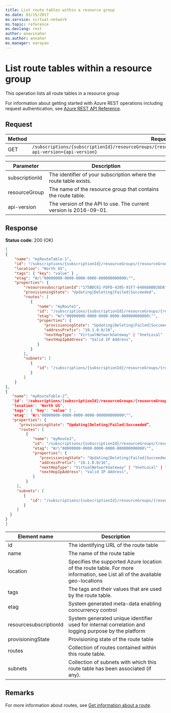 ```yaml
---
title: List route tables within a resource group
ms.date: 03/15/2017
ms.service: virtual-network
ms.topic: reference
ms.devlang: rest
author: anavinahar 
ms.author: annahar 
ms.manager: narayan
---
```

# List route tables within a resource group

This operation lists all route tables in a resource group

For information about getting started with Azure REST operations including request authentication, see [Azure REST API Reference](../../index.md).

## Request   
  
|Method|Request URI|  
|------------|-----------------|  
|GET|`/subscriptions/{subscriptionId}/resourceGroups/{resourceGroup}/providers/Microsoft.Network/routeTables?api-version={api-version}`|  
  
| Parameter | Description |
| --------- | ----------- |
| subscriptionId | The identifier of your subscription where the route table exists. |
| resourceGroup | The name of the resource group that contains the route table. |
| api-version | The version of the API to use. The current version is 2016-09-01. | 

## Response  
 **Status code:** 200 (OK)  
  
```json  
[  
{  
    "name": "myRouteTable-1",  
    "id": "/subscriptions/{subscriptionId}/resourceGroups/{resourceGroupName}/providers/Microsoft.Network/routeTables/myRouteTable-1",  
    "location": "North US",  
    "tags": { "key": "value" } ,  
    "etag": "W/\"00000000-0000-0000-0000-000000000000\"",  
    "properties": {  
        "resourcesubscriptionId":"175BDC61-FDFD-4205-91F7-64868AB026D8",   
        "provisioningState": "Updating|Deleting|Failed|Succeeded",  
        "routes": [   
           {  
              "name": "myRoute1",  
              "id": "/subscriptions/{subscriptionId}/resourceGroups/{resourceGroupName}/providers/Microsoft.Network/routeTables/myRouteTable/routes/myRoute1",  
              "etag": "W/\"00000000-0000-0000-0000-000000000000\"",  
              "properties": {   
                 "provisioningState": "Updating|Deleting|Failed|Succeeded",  
                 "addressPrefix": "10.1.0.0/16",  
                 "nextHopType": "VirtualNetworkGateway" | "VnetLocal" | "Internet" | "VirtualAppliance" | "None",  
                 "nextHopIpAddress": "Valid IP Address",  
              }  
           }  
        ],  
        "subnets": [  
           {  
              "id": "/subscriptions/{subscriptionId}/resourceGroups/{resourceGroupName}/providers/Microsoft.Network/virtualNetworks/myvnet1/subnets/mysubnet1"  
           }  
        ]  
    }  
},  
{  
   "name": "myRouteTable-2”,  
   "id": "/subscriptions/{subscriptionId}/resourceGroups/{resourceGroupName}/providers/Microsoft.Network/routeTables/myRouteTable-2",  
   "location": "North US",  
   "tags": { "key": "value" } ,  
   "etag": "W/\"00000000-0000-0000-0000-000000000000\"",  
   "properties": {   
      "provisioningState": “Updating|Deleting|Failed|Succeeded”,  
      "routes": [   
         {  
            "name": "myRoute2",  
            "id": "/subscriptions/{subscriptionId}/resourceGroups/{resourceGroupName}/providers/Microsoft.Network/routeTables/myRouteTable/routes/myRoute2",  
            "etag": "W/\"00000000-0000-0000-0000-000000000000\"",  
            "properties": {   
               "provisioningState": "Updating|Deleting|Failed|Succeeded",  
               "addressPrefix": "10.1.0.0/16",  
               "nextHopType": "VirtualNetworkGateway" | "VnetLocal" | "Internet" | "VirtualAppliance" | "None",  
               "nextHopIpAddress": "Valid IP Address",  
            }  
         }  
     ],  
     "subnets": [  
        {  
           "id": "/subscriptions/{subscriptionId}/resourceGroups/{resourceGroupName}/providers/Microsoft.Network/virtualNetworks/myvnet1/subnets/mysubnet2"  
        }  
     ]  
  }  
}  
]  
```  
  
|Element name|Description|  
|------------------|-----------------|  
|id|The identifying URL of the route table|  
|name|The name of the route table|  
|location|Specifies the supported Azure location of the route table. For more information, see List all of the available geo-locations|  
|tags|The tags and their values that are used by the route table.|  
|etag|System generated meta-data enabling concurrency control|  
|resourcesubscriptionId|System generated unique identifier used for internal correlation and logging purpose by the platform|  
|provisioningState|Provisioning state of the route table|  
|routes|Collection of routes contained within this route table.|  
|subnets|Collection of subnets with which this route table has been associated (if any).|  
  
## Remarks  
 For more information about routes, see  [Get information about a route](get-information-about-a-route.md).
